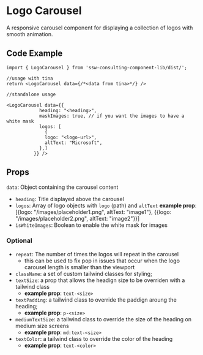 # Logo Carousel

A responsive carousel component for displaying a collection of logos with smooth animation.

## Code Example

```tsx
import { LogoCarousel } from 'ssw-consulting-component-lib/dist/';

//usage with tina
return <LogoCarousel data={/*<data from tina>*/} />

//standalone usage

<LogoCarousel data={{
            heading: "<heading>",
            maskImages: true, // if you want the images to have a white mask
            logos: [
              {
              logo: "<logo-url>",
              altText: "Microsoft",
            },]
          }} />
```

## Props

`data`: Object containing the carousel content

- `heading`: Title displayed above the carousel
- `logos`: Array of logo objects with `logo` (path) and `altText`
  **example prop**: [{logo: "/images/placeholder1.png", altText: "image1"}, {{logo: "/images/placeholder2.png", altText: "image2"}}]
- `isWhiteImages`: Boolean to enable the white mask for images

### Optional

- `repeat`: The number of times the logos will repeat in the carousel
  - this can be used to fix pop in issues that occur when the logo carousel length is smaller than the viewport
- `className`: a set of custom tailwind classes for styling;
- `textSize`: a prop that allows the headign size to be overriden with a tailwind class
  - **example prop**: `text-<size>`
- `textPadding`: a tailwind class to override the paddign aroung the heading;
  - **example prop**: `p-<size>`
- `mediumTextSize`: a tailwind class to override the size of the heading on medium size screens
  - **example prop**: `md:text-<size>`
- `textColor`: a tailwind class to override the color of the heading
  - **example prop**: `text-<color>`
